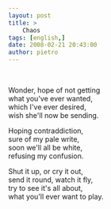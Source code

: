 ```yaml
---
layout: post
title: >
    Chaos
tags: [english,]
date: 2008-02-21 20:43:00
author: pietro
---
```

<br/>               <p>Wonder, hope of not getting<br/>what you've ever wanted,<br/>which I've ever desired,<br/>wish she'll now be sending.</p> <p>Hoping contraddiction,<br/>sure of my pale write,<br/>soon we'll all be white,<br/>refusing my confusion.</p> <p>Shut it up, or cry it out,<br/>send it round, watch it fly,<br/>try to see it's all about,<br/>what you'll ever want to play.</p><br/>
